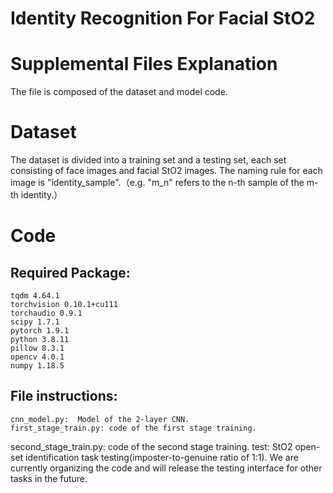 # Identity Recognition For Facial StO2

# Supplemental Files Explanation
  The file is composed of the dataset and model code.
# Dataset
  The dataset is divided into a training set and a testing set, each set consisting of face images and facial StO2 images. The naming rule for each image is "identity_sample".（e.g. "m_n" refers to the n-th sample of the m-th identity.）
# Code
## Required Package:
	tqdm 4.64.1
	torchvision 0.10.1+cu111
	torchaudio 0.9.1
	scipy 1.7.1
	pytorch 1.9.1
	python 3.8.11
	pillow 8.3.1
	opencv 4.0.1
	numpy 1.18.5
	
## File instructions:
	cnn_model.py:  Model of the 2-layer CNN.
	first_stage_train.py: code of the first stage training.
  second_stage_train.py: code of the second stage training.
  test: StO2 open-set identification task testing(imposter-to-genuine ratio of 1:1). We are currently organizing the code and will release the testing interface for other tasks in the future.

